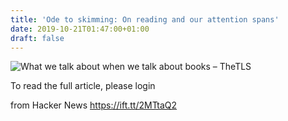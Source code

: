 ```yaml
---
title: 'Ode to skimming: On reading and our attention spans'
date: 2019-10-21T01:47:00+01:00
draft: false
---
```


![](https://www.the-tls.co.uk/s3/tls-prod/uploads/2019/10/9f6f18f6-ea8e-11e9-b84b-ece3c04125d84.jpeg "What we talk about when we talk about books – TheTLS")  

To read the full article, please login

  
  
from Hacker News https://ift.tt/2MTtaQ2